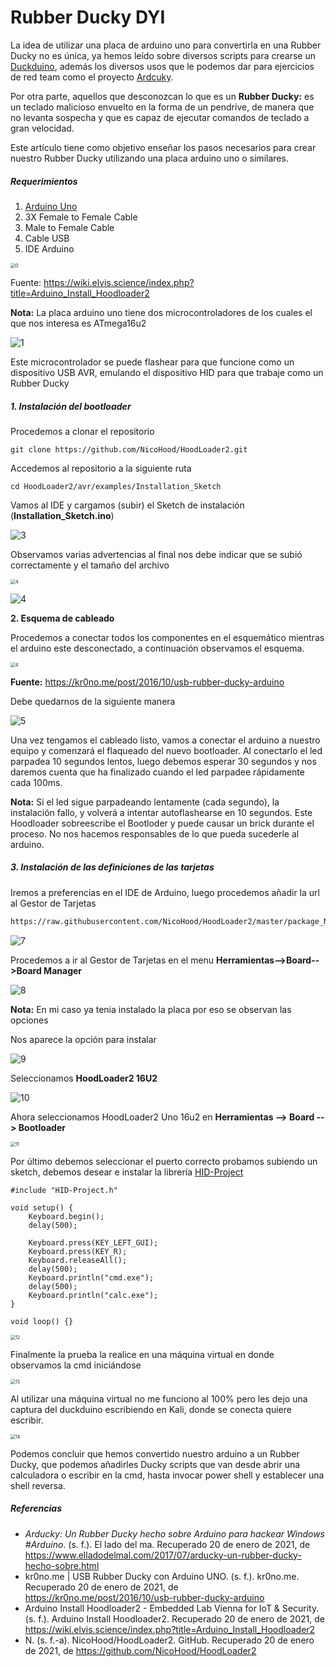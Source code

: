 # Rubber Ducky DYI

La idea de utilizar una placa de arduino uno para convertirla en una Rubber Ducky no es única, ya hemos leído sobre diversos scripts para crearse un [Duckduino](https://github.com/Dukweeno/Duckuino), además los diversos usos que le podemos dar para ejercicios de red team como el proyecto [Ardcuky](https://www.elladodelmal.com/2017/07/arducky-un-rubber-ducky-hecho-sobre.html). 

Por otra parte, aquellos que desconozcan lo que es un **Rubber Ducky:** es un teclado malicioso envuelto en la forma de un pendrive, de manera que no levanta sospecha y que es capaz de ejecutar comandos de teclado a gran velocidad.

Este artículo tiene como objetivo enseñar los pasos necesarios para crear nuestro Rubber Ducky utilizando una placa arduino uno o similares.

##### Requerimientos

1. [Arduino Uno](https://www.amazon.com/dp/B01D8KOZF4/ref=redir_mobile_desktop?_encoding=UTF8&aaxitk=5CHijdLRQWZsrKhVx2xSDg&hsa_cr_id=1247439260401&pd_rd_plhdr=t&pd_rd_r=42d4ee48-3776-437d-9d43-98161614bafb&pd_rd_w=4GTEE&pd_rd_wg=8lKLq&ref_=sbx_be_s_sparkle_mcd_asin_0_title)
2. 3X Female to Female Cable
3. Male to Female Cable
4. Cable USB
5. IDE Arduino

<img src="img/0.jpg" alt="0" style="zoom:50%;" />

Fuente: https://wiki.elvis.science/index.php?title=Arduino_Install_Hoodloader2

**Nota:** La placa arduino uno tiene dos microcontroladores de los cuales el que nos interesa es ATmega16u2

![1](img/1.jpg)

Este microcontrolador se puede flashear para que funcione como un dispositivo USB AVR, emulando el dispositivo HID para que trabaje como un Rubber Ducky

##### 1. Instalación del bootloader

Procedemos a clonar el repositorio 

```shell
git clone https://github.com/NicoHood/HoodLoader2.git
```

Accedemos al repositorio a la siguiente ruta

```shell
cd HoodLoader2/avr/examples/Installation_Sketch
```

Vamos al IDE y cargamos (subir) el Sketch de instalación (**Installation_Sketch.ino**)

![3](img/2.png)

Observamos varias advertencias al final nos debe indicar que se subió correctamente y el tamaño del archivo

<img src="img/3.jpg" alt="4" style="zoom:50%;" />



![4](img/4.png)

**2. Esquema de cableado**

Procedemos a conectar todos los componentes en el esquemático mientras el arduino este desconectado, a continuación observamos el esquema.

 <img src="img/5.png" alt="4" style="zoom:50%;" />

**Fuente:** https://kr0no.me/post/2016/10/usb-rubber-ducky-arduino

Debe quedarnos de la siguiente manera

![5](img/6.jpg)

Una vez tengamos el cableado listo, vamos a conectar el arduino a nuestro equipo y comenzará el flaqueado del nuevo bootloader. Al conectarlo el led parpadea 10 segundos lentos, luego debemos esperar 30 segundos y nos daremos cuenta que ha finalizado cuando el led parpadee rápidamente cada 100ms.

**Nota:** Si el led sigue parpadeando lentamente (cada segundo), la instalación fallo, y volverá a intentar autoflashearse en 10 segundos. Este Hoodloader sobreescribe el Bootloder y puede causar un brick durante el proceso. No nos hacemos responsables de lo que pueda sucederle al arduino.

##### **3. Instalación de las definiciones de las tarjetas**

Iremos a preferencias en el IDE de Arduino, luego procedemos añadir la url al Gestor de Tarjetas

```markdown
https://raw.githubusercontent.com/NicoHood/HoodLoader2/master/package_NicoHood_HoodLoader2_index.json
```

![7](img/7.png)

Procedemos a ir al Gestor de Tarjetas en el menu **Herramientas-->Board-->Board Manager**

![8](img/8.png)

**Nota:** En mi caso ya tenia instalado la placa por eso se observan las opciones

Nos aparece la opción para instalar 

![9](img/9.png)

Seleccionamos **HoodLoader2 16U2**

![10](img/10.png)

Ahora seleccionamos HoodLoader2 Uno 16u2 en **Herramientas --> Board --> Bootloader**

<img src="img/11.png" alt="11" style="zoom:50%;" />

Por último debemos seleccionar el puerto correcto probamos subiendo un sketch, debemos desear e instalar la librería [HID-Project](https://github.com/NicoHood/HID)

```
#include "HID-Project.h"

void setup() {
    Keyboard.begin();
    delay(500);

    Keyboard.press(KEY_LEFT_GUI);
    Keyboard.press(KEY_R);
    Keyboard.releaseAll();
    delay(500);
    Keyboard.println("cmd.exe");
    delay(500);
    Keyboard.println("calc.exe");
}

void loop() {}
```

<img src="img/12.jpg" alt="12" style="zoom:50%;" />



Finalmente la prueba la realice en una máquina virtual en donde observamos la cmd iniciándose

<img src="img/13.jpg" alt="13" style="zoom:50%;" />

Al utilizar una máquina virtual no me funciono al 100% pero les dejo una captura del duckduino escribiendo en Kali, donde se conecta quiere escribir.

<img src="img/14.jpg" alt="14" style="zoom:50%;" />



Podemos concluir que hemos convertido nuestro arduino a un Rubber Ducky, que podemos añadirles Ducky scripts que van desde abrir una calculadora o escribir en la cmd, hasta invocar power shell y establecer una shell reversa.

##### Referencias

* *Arducky: Un Rubber Ducky hecho sobre Arduino para hackear Windows #Arduino*. (s. f.). El lado del ma. Recuperado 20 de enero de 2021, de https://www.elladodelmal.com/2017/07/arducky-un-rubber-ducky-hecho-sobre.html
* kr0no.me | USB Rubber Ducky con Arduino UNO. (s. f.). kr0no.me. Recuperado 20 de enero de 2021, de https://kr0no.me/post/2016/10/usb-rubber-ducky-arduino
* Arduino Install Hoodloader2 - Embedded Lab Vienna for IoT & Security. (s. f.). Arduino Install Hoodloader2. Recuperado 20 de enero de 2021, de https://wiki.elvis.science/index.php?title=Arduino_Install_Hoodloader2
* N. (s. f.-a). NicoHood/HoodLoader2. GitHub. Recuperado 20 de enero de 2021, de https://github.com/NicoHood/HoodLoader2